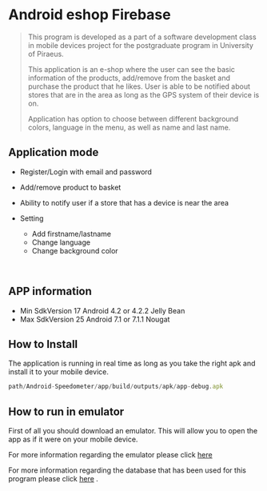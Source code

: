 # Android eshop Firebase

> This program is developed as a part of a software development class in mobile
> devices project for the postgraduate program in University of Piraeus.
>
> This application is an e-shop where the user can see the basic information of the
> products, add/remove from the basket and purchase the product that he likes. User
> is able to be notified about stores that are in the area as long as the GPS
> system of their device is on. 
>
> Application has option to choose between different background colors, language
> in the menu, as well as name and last name.
>

## Application mode  

* Register/Login with email and password

* Add/remove product to basket

* Ability to notify user if a store that has a device is near the area 

* Setting

  * Add firstname/lastname
  * Change language
  * Change background color

  ​

## APP information

- Min SdkVersion 17 Android 4.2 or 4.2.2 Jelly Bean 
- Max SdkVersion 25 Android 7.1 or 7.1.1 Nougat

## How to Install

The application is running in real time as long as you take the right apk and
install it to your mobile device.

```javascript
path/Android-Speedometer/app/build/outputs/apk/app-debug.apk
```

## How to run in emulator

First of all you should download an emulator. This will allow you to open the app as if it were on your mobile device. 

For more information regarding the emulator please click [here](https://docs.genymotion.com/latest/Content/01_Get_Started/Installation) 









For more information regarding the database that has been used for this program
please click [here](https://firebase.google.com/docs/guides/?authuser=0) .  

